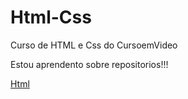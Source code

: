 # Html-Css
 Curso de HTML e Css do CursoemVideo

Estou aprendento sobre repositorios!!!

<a href="file:///D:/Documentos/Site/Html-Css/Exercicios/00/site-basico.html" target="_blank">Html</a>